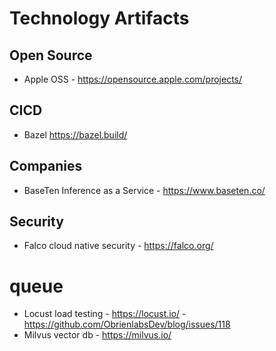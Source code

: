# Technology Artifacts
## Open Source
- Apple OSS - https://opensource.apple.com/projects/

## CICD
- Bazel https://bazel.build/

## Companies
- BaseTen Inference as a Service - https://www.baseten.co/
## Security
- Falco cloud native security - https://falco.org/


# queue
- Locust load testing - https://locust.io/ - https://github.com/ObrienlabsDev/blog/issues/118
- Milvus vector db - https://milvus.io/


